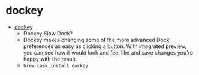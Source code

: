 # dockey
- [dockey](https://dockey.publicspace.co/)
  -  Dockey Slow Dock?
  - Dockey makes changing some of the more advanced Dock preferences as easy as clicking a button. With integrated preview, you can see how it would look and feel like and save changes you're happy with the result.
  - `brew cask install dockey`
